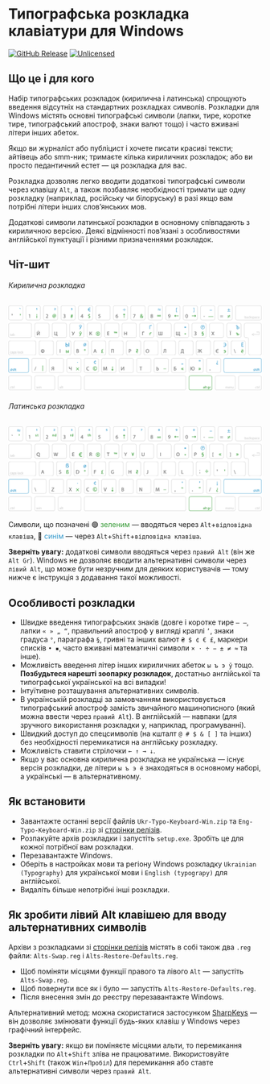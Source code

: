 # Типографська розкладка клавіатури для&#160;Windows
[![GitHub Release](https://img.shields.io/github/v/release/devich/typokbd)](https://github.com/devich/typokbd/releases/latest)
[![Unlicensed](https://img.shields.io/github/license/devich/typokbd?color=gold)](https://github.com/devich/typokbd/blob/main/LICENSE)


## Що це і для кого
Набір типографських розкладок (кирилична і латинська) спрощують введення відсутніх на стандартних розкладках символів. Розкладки для Windows містять основні типографські символи (лапки, тире, коротке тире, типографський апостроф, знаки валют тощо) і часто вживані літери інших абеток.

Якщо ви журналіст або публіцист і хочете писати красиві тексти; айтівець або smm-ник; тримаєте кілька кириличних розкладок; або ви просто педантичний естет — ця розкладка для вас.

Розкладка дозволяє легко вводити додаткові типографські символи через клавішу `Alt`, а також позбавляє необхідності тримати ще одну розкладку (наприклад, російську чи білоруську) в разі якщо вам потрібні літери інших слов’янських мов.

Додаткові символи латинської розкладки в основному співпадають з кириличною версією. Деякі відмінності пов’язані з особливостями англійської пунктуації і різними призначеннями розкладок.

## Чіт-шит
###### Кирилична розкладка
[![Українська типографська розкладка](assets/img/ukrainian-layout.png)](assets/img/ukrainian-layout.png)
###### Латинська розкладка
[![Українська типографська розкладка](assets/img/english-layout.png)](assets/img/english-layout.png)

Символи, що позначені <span class="ignore">🟢</span> <span style="color: #339933">зеленим</span> — вводяться через `Alt`+`відповідна клавіша`, <span class="ignore">🔵</span> <span style="color: #3399cc">синім</span> — через `Alt`+`Shift`+`відповідна клавіша`.

__Зверніть увагу:__ додаткові символи вводяться через `правий Alt` (він же `Alt Gr`). Windows не дозволяє вводити альтернативні символи через `лівий Alt`, що може бути незручним для деяких користувачів — тому нижче є інструкція з додавання такої можливості.


## Особливості розкладки
- Швидке введення типографських знаків (довге і коротке тире `— –`, лапки `« » „ “`, правильний апостроф у вигляді краплі `’`, знаки градуса `°`, параграфа `§`, гривні та інших валют `₴ $ ¢ € £`, маркери списків `• ▪`, часто вживані математичні символи `× ⋅ ÷ − ± ≠ ≈` та інше).
- Можливість введення літер інших кириличних абеток `ы ъ э ў` тощо. __Позбудьтеся нарешті зоопарку розкладок__, достатньо англійської та типографської української на всі випадки!
- Інтуїтивне розташування альтернативних символів.
- В українській розкладці за замовчанням використовується типографський апостроф замість звичайного машинописного (який можна ввести через `правий Alt`). В англійській — навпаки (для зручного використання розкладки у, наприклад, програмуванні).
- Швидкий доступ до спецсимволів (на кшталт `@ # $ & [ ]` та інших) без необхідності перемикатися на англійську розкладку.
- Можливість ставити стрілочки `← ↑ → ↓`.
- Якщо у вас основна кирилична розкладка не українська — існує версія розкладки, де літери `ы ъ э ё` знаходяться в основному наборі, а українські — в альтернативному.


## Як встановити
- Завантажте останні версії файлів `Ukr-Typo-Keyboard-Win.zip` та `Eng-Typo-Keyboard-Win.zip` зі [сторінки релізів](https://github.com/devich/typokbd/releases/latest).
- Розпакуйте архів розкладки і запустіть `setup.exe`. Зробіть це для кожної потрібної вам розкладки.
- Перезавантажте Windows.
- Оберіть в настройках мови та регіону Windows розкладку `Ukrainian (Typography)` для української мови і `English (typograpy)` для англійської.
- Видаліть більше непотрібні інші розкладки.


## Як зробити лівий Alt клавішею для вводу альтернативних символів
Архіви з розкладками зі [сторінки релізів](https://github.com/devich/typokbd/releases/latest) містять в собі також два `.reg` файли: `Alts-Swap.reg` і `Alts-Restore-Defaults.reg`.

- Щоб поміняти місцями функції правого та лівого `Alt` — запустіть `Alts-Swap.reg`.
- Щоб повернути все як і було — запустіть `Alts-Restore-Defaults.reg`.
- Після внесення змін до реєстру перезавантажте Windows.

Альтернативний метод: можна скористатися застосунком [SharpKeys](https://github.com/randyrants/sharpkeys) — він дозволяє змінювати функції будь-яких клавіш у Windows через графічний інтерфейс.

__Зверніть увагу:__ якщо ви поміняєте місцями альти, то перемикання розкладки по `Alt`+`Shift` зліва не працюватиме. Використовуйте `Ctrl`+`Shift` (також `Win`+`Пробіл`) для перемикання або ставте альтернативні символи через `правий Alt`.